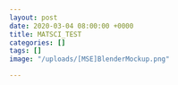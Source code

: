 ```yaml
---
layout: post
date: 2020-03-04 08:00:00 +0000
title: MATSCI_TEST
categories: []
tags: []
image: "/uploads/[MSE]BlenderMockup.png"

---
```

